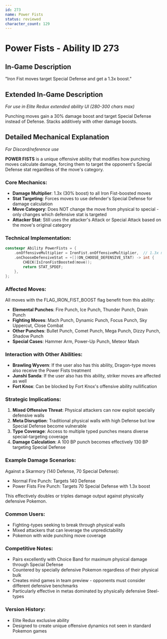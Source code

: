```yaml
---
id: 273
name: Power Fists
status: reviewed
character_count: 129
---
```


# Power Fists - Ability ID 273

## In-Game Description
"Iron Fist moves target Special Defense and get a 1.3x boost."

## Extended In-Game Description
*For use in Elite Redux extended ability UI (280-300 chars max)*

Punching moves gain a 30% damage boost and target Special Defense instead of Defense. Stacks additively with other damage boosts. 

## Detailed Mechanical Explanation
*For Discord/reference use*

**POWER FISTS** is a unique offensive ability that modifies how punching moves calculate damage, forcing them to target the opponent's Special Defense stat regardless of the move's category.

### Core Mechanics:
- **Damage Multiplier**: 1.3x (30% boost) to all Iron Fist-boosted moves
- **Stat Targeting**: Forces moves to use defender's Special Defense for damage calculation
- **Move Category**: Does NOT change the move from physical to special - only changes which defensive stat is targeted
- **Attacker Stat**: Still uses the attacker's Attack or Special Attack based on the move's original category

### Technical Implementation:
```c
constexpr Ability PowerFists = {
    .onOffensiveMultiplier = IronFist.onOffensiveMultiplier,  // 1.3x multiplier
    .onChooseDefensiveStat = +[](ON_CHOOSE_DEFENSIVE_STAT) -> int {
        CHECK(IsIronFistBoosted(move));
        return STAT_SPDEF;
    },
};
```

### Affected Moves:
All moves with the FLAG_IRON_FIST_BOOST flag benefit from this ability:
- **Elemental Punches**: Fire Punch, Ice Punch, Thunder Punch, Drain Punch
- **Fighting Moves**: Mach Punch, Dynamic Punch, Focus Punch, Sky Uppercut, Close Combat
- **Other Punches**: Bullet Punch, Comet Punch, Mega Punch, Dizzy Punch, Shadow Punch
- **Special Cases**: Hammer Arm, Power-Up Punch, Meteor Mash

### Interaction with Other Abilities:
- **Brawling Wyvern**: If the user also has this ability, Dragon-type moves also receive the Power Fists treatment
- **Junshi Sanda**: If the user also has this ability, striker moves are affected as well
- **Fort Knox**: Can be blocked by Fort Knox's offensive ability nullification

### Strategic Implications:
1. **Mixed Offensive Threat**: Physical attackers can now exploit specially defensive walls
2. **Meta Disruption**: Traditional physical walls with high Defense but low Special Defense become vulnerable
3. **Type Coverage**: Access to multiple typed punches means diverse special-targeting coverage
4. **Damage Calculation**: A 100 BP punch becomes effectively 130 BP targeting Special Defense

### Example Damage Scenarios:
Against a Skarmory (140 Defense, 70 Special Defense):
- Normal Fire Punch: Targets 140 Defense
- Power Fists Fire Punch: Targets 70 Special Defense with 1.3x boost

This effectively doubles or triples damage output against physically defensive Pokemon.

### Common Users:
- Fighting-types seeking to break through physical walls
- Mixed attackers that can leverage the unpredictability
- Pokemon with wide punching move coverage

### Competitive Notes:
- Pairs excellently with Choice Band for maximum physical damage through Special Defense
- Countered by specially defensive Pokemon regardless of their physical bulk
- Creates mind games in team preview - opponents must consider different defensive benchmarks
- Particularly effective in metas dominated by physically defensive Steel-types

### Version History:
- Elite Redux exclusive ability
- Designed to create unique offensive dynamics not seen in standard Pokemon games